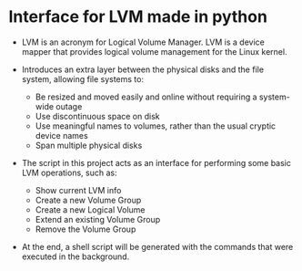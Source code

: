 # Interface for LVM made in python


* LVM is an acronym for Logical Volume Manager. LVM is a device mapper that provides logical volume management for the Linux kernel. 
* Introduces an extra layer between the physical disks and the file system, allowing file systems to:
    - Be resized and moved easily and online without requiring a system-wide outage
    - Use discontinuous space on disk
    - Use meaningful names to volumes, rather than the usual cryptic device names
    - Span multiple physical disks

* The script in this project acts as an interface for performing some basic LVM operations, such as:
    - Show current LVM info
    - Create a new Volume Group
    - Create a new Logical Volume
    - Extend an existing Volume Group
    - Remove the Volume Group

* At the end, a shell script will be generated with the commands that were executed in the background.
